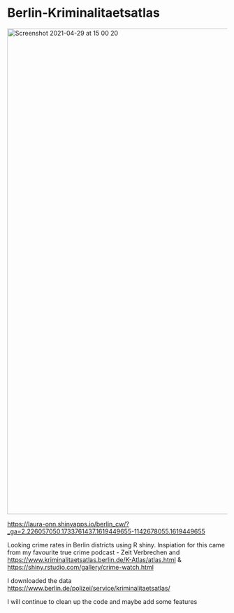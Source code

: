 # Berlin-Kriminalitaetsatlas

<img width="1113" alt="Screenshot 2021-04-29 at 15 00 20" src="https://user-images.githubusercontent.com/32329235/116572367-34795280-a90c-11eb-93bc-9a448da2d48c.png">

https://laura-onn.shinyapps.io/berlin_cw/?_ga=2.226057050.1733761437.1619449655-1142678055.1619449655

Looking crime rates in Berlin districts using R shiny.
Inspiation for this came from my favourite true crime podcast - Zeit Verbrechen and https://www.kriminalitaetsatlas.berlin.de/K-Atlas/atlas.html &
https://shiny.rstudio.com/gallery/crime-watch.html

I downloaded the data https://www.berlin.de/polizei/service/kriminalitaetsatlas/

I will continue to clean up the code and maybe add some features 
